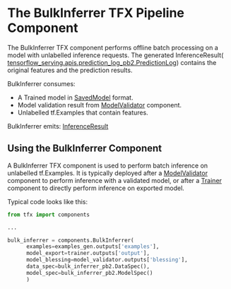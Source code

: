 # The BulkInferrer TFX Pipeline Component

The BulkInferrer TFX component performs offline batch processing
on a model with unlabelled inference requests.
The generated InferenceResult(
[tensorflow_serving.apis.prediction_log_pb2.PredictionLog](https://github.com/tensorflow/serving/blob/master/tensorflow_serving/apis/prediction_log.proto))
contains the original features and the prediction results.

BulkInferrer consumes:
*   A Trained model in [SavedModel](
https://www.tensorflow.org/versions/r1.15/api_docs/python/tf/saved_model)
format.
*   Model validation result from
[ModelValidator](https://www.tensorflow.org/tfx/guide/modelval) component.
*   Unlabelled tf.Examples that contain features.

BulkInferrer emits:
[InferenceResult](https://github.com/tensorflow/serving/blob/master/tensorflow_serving/apis/inference.proto)

## Using the BulkInferrer Component

A BulkInferrer TFX component is used to perform batch inference on unlabelled
tf.Examples. It is typically deployed after a
[ModelValidator](https://www.tensorflow.org/tfx/guide/modelval)
component to perform inference with a validated model, or after a
[Trainer](https://www.tensorflow.org/tfx/guide/trainer)
component to directly perform inference on exported model.

Typical code looks like this:

```python
from tfx import components

...

bulk_inferrer = components.BulkInferrer(
      examples=examples_gen.outputs['examples'],
      model_export=trainer.outputs['output'],
      model_blessing=model_validator.outputs['blessing'],
      data_spec=bulk_inferrer_pb2.DataSpec(),
      model_spec=bulk_inferrer_pb2.ModelSpec()
      )
```
